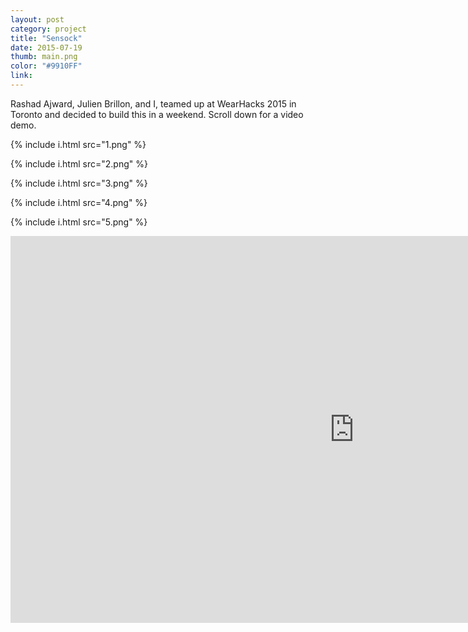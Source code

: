 ```yaml
---
layout: post
category: project
title: "Sensock"
date: 2015-07-19
thumb: main.png
color: "#9910FF"
link: 
---
```


Rashad Ajward, Julien Brillon, and I, teamed up at WearHacks 2015 in Toronto and decided to build this in a weekend. Scroll down for a video demo.

{% include i.html src="1.png" %}

{% include i.html src="2.png" %}

{% include i.html src="3.png" %}

{% include i.html src="4.png" %}

{% include i.html src="5.png" %}

<iframe width="1100" height="619" src="https://www.youtube.com/embed/nCBsaOTV4ko?ecver=1" frameborder="0" allowfullscreen></iframe>